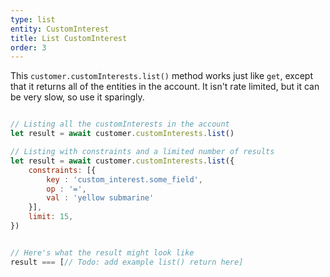 ```yaml
---
type: list
entity: CustomInterest
title: List CustomInterest
order: 3
---
```


This `customer.customInterests.list()` method works just like `get`, except that it returns all of the entities in the account. It isn't rate limited, but it can be very slow, so use it sparingly.

```javascript

// Listing all the customInterests in the account
let result = await customer.customInterests.list()

// Listing with constraints and a limited number of results
let result = await customer.customInterests.list({
    constraints: [{
    	key : 'custom_interest.some_field',
    	op : '=',
    	val : 'yellow submarine'
	}],
    limit: 15,
})


// Here's what the result might look like
result === [// Todo: add example list() return here]

```
